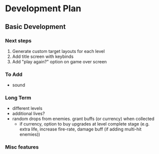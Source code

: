 # Development Plan

## Basic Development

### Next steps
1. Generate custom target layouts for each level
2. Add title screen with keybinds
3. Add "play again?" option on game over screen

### To Add
- sound

### Long Term
- different levels
- additional lives?
- random drops from enemies. grant buffs (or currency) when collected
  - if currency, option to buy upgrades at level complete stage (e.g. extra life, increase fire-rate, damage buff (if adding multi-hit enemies))

### Misc features